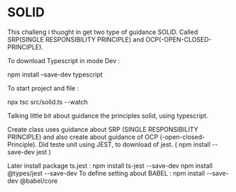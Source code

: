 # SOLID
This challeng i thuoght in get two type of guidance SOLID. Called SRP(SINGLE RESPONSIBILITY PRINCIPLE) and OCP(-OPEN-CLOSED-PRINCIPLE).

To download Typescript in mode Dev :

npm install –save-dev typescript

To start project and file :

npx tsc src/solid.ts --watch



Talking little bit about guidance the principles solid, using typescript.

Create class uses guidance about SRP (SINGLE RESPONSIBILITY PRINCIPLE) and also create about guidance of OCP (-open-closed-Principle).
Did teste unit using JEST, to download of jest. ( npm install --save-dev jest )

Later install package ts.jest : npm install ts-jest --save-dev
npm install @types/jest --save-dev
To define setting about BABEL : npm install --save-dev @babel/core
